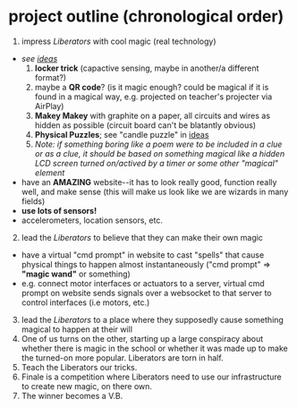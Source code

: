 project outline (chronological order)
===============================

1. impress *Liberators* with cool magic (real technology)
  * _see [ideas](https://github.com/bobbybee/umbrarum/blob/master/ideas/clue-formats.md#irl)_
    1. **locker trick** (capactive sensing, maybe in another/a different format?)
    2. maybe a **QR code**? (is it magic enough? could be magical if it is found in a magical way, e.g. projected on teacher's projecter via AirPlay)
    3. **Makey Makey** with graphite on a paper, all circuits and wires as hidden as possible (circuit board can't be blatantly obvious)
    4. **Physical Puzzles**; see "candle puzzle" in [ideas](https://github.com/bobbybee/umbrarum/blob/master/ideas/clue-formats.md#irl)
    4. _Note: if something boring like a poem were to be included in a clue or as a clue, it should be based on something magical like a hidden LCD screen turned on/actived by a timer or some other "magical" element_
  * have an **AMAZING** website--it has to look really good, function really well, and make sense (this will make us look like we are wizards in many fields)
  * **use lots of sensors!**
   * accelerometers, location sensors, etc.
2. lead the _Liberators_ to believe that they can make their own magic
  * have a virtual "cmd prompt" in website to cast "spells" that cause physical things to happen almost instantaneously ("cmd prompt" => **"magic wand"** or something)
   * e.g. connect motor interfaces or actuators to a server, virtual cmd prompt on website sends signals over a websocket to that server to control interfaces (i.e motors, etc.)
3. lead the _Liberators_ to a place where they supposedly cause something magical to happen at their will
4. One of us turns on the other, starting up a large conspiracy about whether there is magic in the school or whether it was made up to make the turned-on more popular. Liberators are torn in half.
5. Teach the Liberators our tricks.
6. Finale is a competition where Liberators need to use our infrastructure to create new magic, on there own.
7. The winner becomes a V.B.
